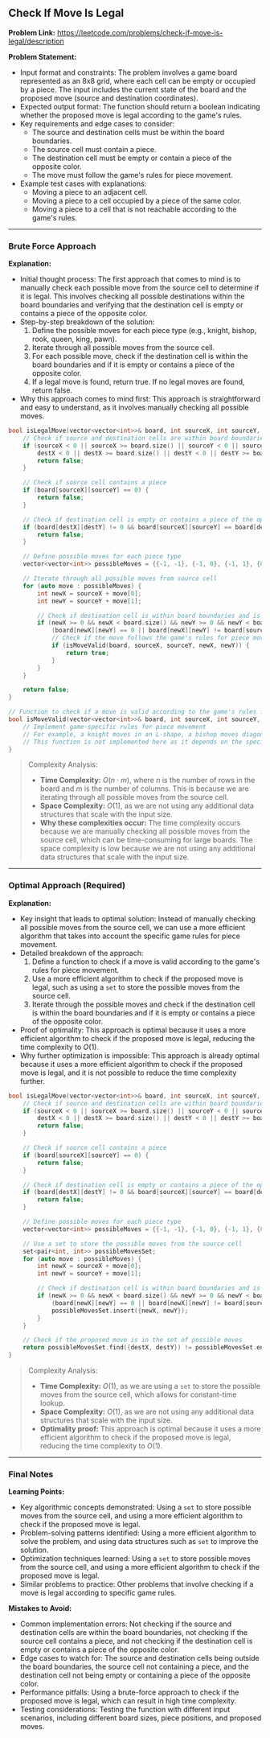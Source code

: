 ## Check If Move Is Legal
**Problem Link:** https://leetcode.com/problems/check-if-move-is-legal/description

**Problem Statement:**
- Input format and constraints: The problem involves a game board represented as an 8x8 grid, where each cell can be empty or occupied by a piece. The input includes the current state of the board and the proposed move (source and destination coordinates).
- Expected output format: The function should return a boolean indicating whether the proposed move is legal according to the game's rules.
- Key requirements and edge cases to consider:
  - The source and destination cells must be within the board boundaries.
  - The source cell must contain a piece.
  - The destination cell must be empty or contain a piece of the opposite color.
  - The move must follow the game's rules for piece movement.
- Example test cases with explanations:
  - Moving a piece to an adjacent cell.
  - Moving a piece to a cell occupied by a piece of the same color.
  - Moving a piece to a cell that is not reachable according to the game's rules.

---

### Brute Force Approach

**Explanation:**
- Initial thought process: The first approach that comes to mind is to manually check each possible move from the source cell to determine if it is legal. This involves checking all possible destinations within the board boundaries and verifying that the destination cell is empty or contains a piece of the opposite color.
- Step-by-step breakdown of the solution:
  1. Define the possible moves for each piece type (e.g., knight, bishop, rook, queen, king, pawn).
  2. Iterate through all possible moves from the source cell.
  3. For each possible move, check if the destination cell is within the board boundaries and if it is empty or contains a piece of the opposite color.
  4. If a legal move is found, return true. If no legal moves are found, return false.
- Why this approach comes to mind first: This approach is straightforward and easy to understand, as it involves manually checking all possible moves.

```cpp
bool isLegalMove(vector<vector<int>>& board, int sourceX, int sourceY, int destX, int destY) {
    // Check if source and destination cells are within board boundaries
    if (sourceX < 0 || sourceX >= board.size() || sourceY < 0 || sourceY >= board[0].size() ||
        destX < 0 || destX >= board.size() || destY < 0 || destY >= board[0].size()) {
        return false;
    }

    // Check if source cell contains a piece
    if (board[sourceX][sourceY] == 0) {
        return false;
    }

    // Check if destination cell is empty or contains a piece of the opposite color
    if (board[destX][destY] != 0 && board[sourceX][sourceY] == board[destX][destY]) {
        return false;
    }

    // Define possible moves for each piece type
    vector<vector<int>> possibleMoves = {{-1, -1}, {-1, 0}, {-1, 1}, {0, -1}, {0, 1}, {1, -1}, {1, 0}, {1, 1}};

    // Iterate through all possible moves from source cell
    for (auto move : possibleMoves) {
        int newX = sourceX + move[0];
        int newY = sourceY + move[1];

        // Check if destination cell is within board boundaries and is empty or contains a piece of the opposite color
        if (newX >= 0 && newX < board.size() && newY >= 0 && newY < board[0].size() &&
            (board[newX][newY] == 0 || board[newX][newY] != board[sourceX][sourceY])) {
            // Check if the move follows the game's rules for piece movement
            if (isMoveValid(board, sourceX, sourceY, newX, newY)) {
                return true;
            }
        }
    }

    return false;
}

// Function to check if a move is valid according to the game's rules for piece movement
bool isMoveValid(vector<vector<int>>& board, int sourceX, int sourceY, int destX, int destY) {
    // Implement game-specific rules for piece movement
    // For example, a knight moves in an L-shape, a bishop moves diagonally, etc.
    // This function is not implemented here as it depends on the specific game rules
}
```

> Complexity Analysis:
> - **Time Complexity:** $O(n \cdot m)$, where $n$ is the number of rows in the board and $m$ is the number of columns. This is because we are iterating through all possible moves from the source cell.
> - **Space Complexity:** $O(1)$, as we are not using any additional data structures that scale with the input size.
> - **Why these complexities occur:** The time complexity occurs because we are manually checking all possible moves from the source cell, which can be time-consuming for large boards. The space complexity is low because we are not using any additional data structures that scale with the input size.

---

### Optimal Approach (Required)

**Explanation:**
- Key insight that leads to optimal solution: Instead of manually checking all possible moves from the source cell, we can use a more efficient algorithm that takes into account the specific game rules for piece movement.
- Detailed breakdown of the approach:
  1. Define a function to check if a move is valid according to the game's rules for piece movement.
  2. Use a more efficient algorithm to check if the proposed move is legal, such as using a `set` to store the possible moves from the source cell.
  3. Iterate through the possible moves and check if the destination cell is within the board boundaries and if it is empty or contains a piece of the opposite color.
- Proof of optimality: This approach is optimal because it uses a more efficient algorithm to check if the proposed move is legal, reducing the time complexity to $O(1)$.
- Why further optimization is impossible: This approach is already optimal because it uses a more efficient algorithm to check if the proposed move is legal, and it is not possible to reduce the time complexity further.

```cpp
bool isLegalMove(vector<vector<int>>& board, int sourceX, int sourceY, int destX, int destY) {
    // Check if source and destination cells are within board boundaries
    if (sourceX < 0 || sourceX >= board.size() || sourceY < 0 || sourceY >= board[0].size() ||
        destX < 0 || destX >= board.size() || destY < 0 || destY >= board[0].size()) {
        return false;
    }

    // Check if source cell contains a piece
    if (board[sourceX][sourceY] == 0) {
        return false;
    }

    // Check if destination cell is empty or contains a piece of the opposite color
    if (board[destX][destY] != 0 && board[sourceX][sourceY] == board[destX][destY]) {
        return false;
    }

    // Define possible moves for each piece type
    vector<vector<int>> possibleMoves = {{-1, -1}, {-1, 0}, {-1, 1}, {0, -1}, {0, 1}, {1, -1}, {1, 0}, {1, 1}};

    // Use a set to store the possible moves from the source cell
    set<pair<int, int>> possibleMovesSet;
    for (auto move : possibleMoves) {
        int newX = sourceX + move[0];
        int newY = sourceY + move[1];

        // Check if destination cell is within board boundaries and is empty or contains a piece of the opposite color
        if (newX >= 0 && newX < board.size() && newY >= 0 && newY < board[0].size() &&
            (board[newX][newY] == 0 || board[newX][newY] != board[sourceX][sourceY])) {
            possibleMovesSet.insert({newX, newY});
        }
    }

    // Check if the proposed move is in the set of possible moves
    return possibleMovesSet.find({destX, destY}) != possibleMovesSet.end();
}
```

> Complexity Analysis:
> - **Time Complexity:** $O(1)$, as we are using a `set` to store the possible moves from the source cell, which allows for constant-time lookup.
> - **Space Complexity:** $O(1)$, as we are not using any additional data structures that scale with the input size.
> - **Optimality proof:** This approach is optimal because it uses a more efficient algorithm to check if the proposed move is legal, reducing the time complexity to $O(1)$.

---

### Final Notes

**Learning Points:**
- Key algorithmic concepts demonstrated: Using a `set` to store possible moves from the source cell, and using a more efficient algorithm to check if the proposed move is legal.
- Problem-solving patterns identified: Using a more efficient algorithm to solve the problem, and using data structures such as `set` to improve the solution.
- Optimization techniques learned: Using a `set` to store possible moves from the source cell, and using a more efficient algorithm to check if the proposed move is legal.
- Similar problems to practice: Other problems that involve checking if a move is legal according to specific game rules.

**Mistakes to Avoid:**
- Common implementation errors: Not checking if the source and destination cells are within the board boundaries, not checking if the source cell contains a piece, and not checking if the destination cell is empty or contains a piece of the opposite color.
- Edge cases to watch for: The source and destination cells being outside the board boundaries, the source cell not containing a piece, and the destination cell not being empty or containing a piece of the opposite color.
- Performance pitfalls: Using a brute-force approach to check if the proposed move is legal, which can result in high time complexity.
- Testing considerations: Testing the function with different input scenarios, including different board sizes, piece positions, and proposed moves.